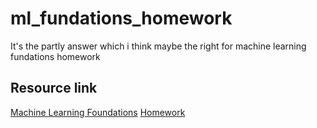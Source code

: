 # ml_fundations_homework

It's the partly answer which i think maybe the right for machine learning fundations homework

## Resource link
[Machine Learning Foundations](https://www.youtube.com/watch?v=nQvpFSMPhr0&index=1&list=PLXVfgk9fNX2I7tB6oIINGBmW50rrmFTqf)
[Homework](https://www.csie.ntu.edu.tw/~htlin/course/ml15fall/)



